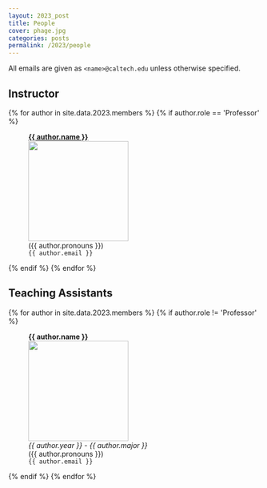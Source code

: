 ```yaml
---
layout: 2023_post
title: People
cover: phage.jpg
categories: posts
permalink: /2023/people
---
```


All emails are given as `<name>@caltech.edu` unless otherwise specified. 


## Instructor

{% for author in site.data.2023.members %}
{% if author.role == 'Professor' %}
<div id="im">
<figure>
<b> <a href="{{ author.link }}">{{ author.name }}</a></b><br/>
<img width='200' height='200' src="{{ site.baseurl }}/2023/assets/images/people/{{ author.image }}"><br/>
({{ author.pronouns }})<br/>
<figcaption>
<code>{{ author.email }}</code>
</figcaption>

</figure>
</div>
{% endif %}
{% endfor %}



## Teaching Assistants

{% for author in site.data.2023.members %}
{% if author.role != 'Professor' %}
<div id="im">
<figure>
<b> {{ author.name }} </b><br/>
<img src="{{ site.baseurl }}/2023/assets/images/people/{{ author.image }}" width="200" height="200"><br/>
<figcaption>
<i> {{ author.year }} - {{ author.major }}</i><br/>
({{ author.pronouns }})<br/>
<code>{{ author.email }}</code>
</figcaption>
</figure>
</div>
{% endif %}
{% endfor %}

